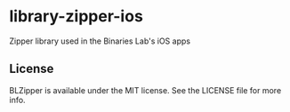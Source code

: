 # library-zipper-ios

Zipper library used in the Binaries Lab's iOS apps

## License

BLZipper is available under the MIT license. See the LICENSE file for more info.
